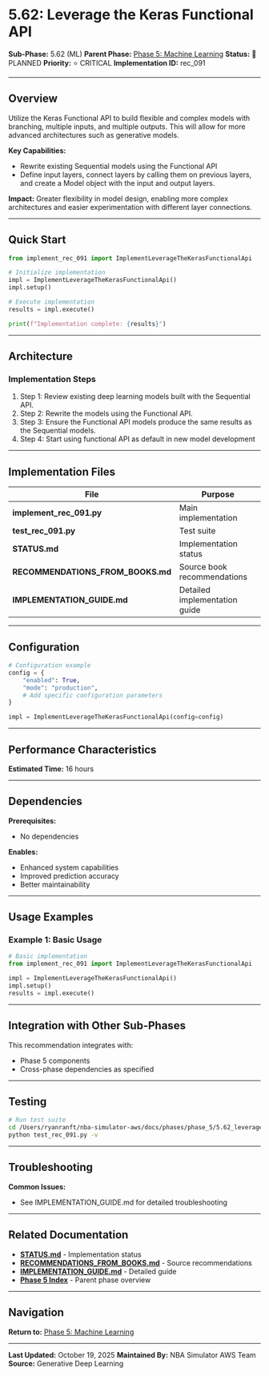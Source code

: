 # 5.62: Leverage the Keras Functional API

**Sub-Phase:** 5.62 (ML)
**Parent Phase:** [Phase 5: Machine Learning](../PHASE_5_INDEX.md)
**Status:** 🔵 PLANNED
**Priority:** ⭐ CRITICAL
**Implementation ID:** rec_091

---

## Overview

Utilize the Keras Functional API to build flexible and complex models with branching, multiple inputs, and multiple outputs. This will allow for more advanced architectures such as generative models.

**Key Capabilities:**
- Rewrite existing Sequential models using the Functional API
- Define input layers, connect layers by calling them on previous layers, and create a Model object with the input and output layers.

**Impact:**
Greater flexibility in model design, enabling more complex architectures and easier experimentation with different layer connections.

---

## Quick Start

```python
from implement_rec_091 import ImplementLeverageTheKerasFunctionalApi

# Initialize implementation
impl = ImplementLeverageTheKerasFunctionalApi()
impl.setup()

# Execute implementation
results = impl.execute()

print(f"Implementation complete: {results}")
```

---

## Architecture

### Implementation Steps

1. Step 1: Review existing deep learning models built with the Sequential API.
2. Step 2: Rewrite the models using the Functional API.
3. Step 3: Ensure the Functional API models produce the same results as the Sequential models.
4. Step 4: Start using functional API as default in new model development

---

## Implementation Files

| File | Purpose |
|------|---------|
| **implement_rec_091.py** | Main implementation |
| **test_rec_091.py** | Test suite |
| **STATUS.md** | Implementation status |
| **RECOMMENDATIONS_FROM_BOOKS.md** | Source book recommendations |
| **IMPLEMENTATION_GUIDE.md** | Detailed implementation guide |

---

## Configuration

```python
# Configuration example
config = {
    "enabled": True,
    "mode": "production",
    # Add specific configuration parameters
}

impl = ImplementLeverageTheKerasFunctionalApi(config=config)
```

---

## Performance Characteristics

**Estimated Time:** 16 hours

---

## Dependencies

**Prerequisites:**
- No dependencies

**Enables:**
- Enhanced system capabilities
- Improved prediction accuracy
- Better maintainability

---

## Usage Examples

### Example 1: Basic Usage

```python
# Basic implementation
from implement_rec_091 import ImplementLeverageTheKerasFunctionalApi

impl = ImplementLeverageTheKerasFunctionalApi()
impl.setup()
results = impl.execute()
```

---

## Integration with Other Sub-Phases

This recommendation integrates with:
- Phase 5 components
- Cross-phase dependencies as specified

---

## Testing

```bash
# Run test suite
cd /Users/ryanranft/nba-simulator-aws/docs/phases/phase_5/5.62_leverage_the_keras_functional_api
python test_rec_091.py -v
```

---

## Troubleshooting

**Common Issues:**
- See IMPLEMENTATION_GUIDE.md for detailed troubleshooting

---

## Related Documentation

- **[STATUS.md](STATUS.md)** - Implementation status
- **[RECOMMENDATIONS_FROM_BOOKS.md](RECOMMENDATIONS_FROM_BOOKS.md)** - Source recommendations
- **[IMPLEMENTATION_GUIDE.md](IMPLEMENTATION_GUIDE.md)** - Detailed guide
- **[Phase 5 Index](../PHASE_5_INDEX.md)** - Parent phase overview

---

## Navigation

**Return to:** [Phase 5: Machine Learning](../PHASE_5_INDEX.md)

---

**Last Updated:** October 19, 2025
**Maintained By:** NBA Simulator AWS Team
**Source:** Generative Deep Learning
